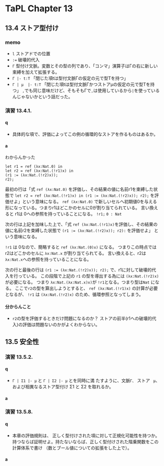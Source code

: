 # TaPL Chapter 13

## 13.4 ストア型付け
### memo
- `l` ストアドでの位置
- `:=` 破壊的代入
- `Γ` 型付け文脈。変数とその型の列であり、「コンマ」演算子はΓの右に新しい束縛を加えて拡張する。
- `Γ |- t:T` 「閉じた項tは型付文脈Γの仮定の元で型Tを持つ」
- `Γ | μ  |- t:T` 「閉じた項tは型付文脈Γかつストアμの仮定の元で型Tを持つ」 `,`でも同じ意味だけど、そもそもΓで`,`は使用しているから`|`を使っているんじゃないかという話だった。


### 演習 13.4.1.
#### q
- 具体的な項で、評価によってこの例の循環的なストアを作るものはあるか。

#### a
わからんかった

`let r1 = ref (λx:Nat.0) in`  
`let r2 = ref (λx:Nat.(!r1)x) in`  
`(r1 := (λx:Nat.(!r2)x));`  
`r2);`  

最初の行は「式 `ref (λx:Nat.0)` を評価し、その結果の値に名前r1を束縛した状態で `let r2 = ref (λx:Nat.(!r1)x) in (r1 := (λx:Nat.(!r2)x)); r2);` を評価せよ」という意味になる。
`ref (λx:Nat.0)` で新しいセルへ初期値0を与える形になっている。つまりr1はどこかのセルに0が割り当てられている。
言い換えると r1は 0への参照を持っていることになる。
`!r1;`
`0 : Nat`

次の行は上記を加味した上で、「式 `ref (λx:Nat.(!r1)x)`を評価し、その結果の値に名前r2を束縛した状態で `(r1 := (λx:Nat.(!r2)x)); r2):` を評価せよ」 という意味になる。

`!r1` は 0なので、簡略すると `ref (λx:Nat.(0)x)` になる。
つまりこの時点ではr2はどこかのセルに `λx:Nat.x` が割り当てられてる。
言い換えると、r2は `λx:Nat.x`への参照を持っていることになる。

次の行と最後の行は `(r1 := (λx:Nat.(!r2)x)); r2);` で、r1に対して破壊的代入を行っている。
この段階で上記の `r1` の型を導出する為には `(λx:Nat.(!r2)x)`が必要になる。
つまり `λx:Nat.(λx:Nat.x)x)`が `!r1`となる。つまり型は`Nat` になる。
ここで`r2`の型を算出しようとすると、 `ref (λx:Nat.(!r1)x)` の計算が必要となるが、 `!r1` は `(λx:Nat.(!r2)x)` のため、循環参照となってしまう。


#### 分からんこと
- `r2`の型を評価するときだけ問題になるのか？ ストアの前半(r1への破壊的代入)の評価は問題ないのかがよくわからない。


## 13.5 安全性
### 演習 13.5.2.
#### q
- `Γ | Σ1 |- µ` と `Γ | Σ2 |- µ` とを同時に満 たすように、文脈`Γ、` ストア ` µ`、 および相異なるストア型付け Σ1 と Σ2 を取れるか。

#### a


### 演習 13.5.8.
#### q
- 本章の評価規則は、 正しく型付けされた項に対して正規化可能性を持つか。持つならば証明せよ。持たないならば、正しく型付けされた階乗関数をこの計算体系で書け （数とブール値についての拡張をした上で）。

#### a
